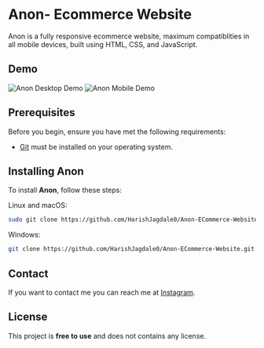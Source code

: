 # Anon- Ecommerce Website #

Anon is a fully responsive ecommerce website, maximum compatiblities in all mobile devices, built using HTML, CSS, and JavaScript.

## Demo

![Anon Desktop Demo](./website-demo-image/desktop.png "Desktop Demo")
![Anon Mobile Demo](./website-demo-image/mobile.png "Mobile Demo")

## Prerequisites

Before you begin, ensure you have met the following requirements:

* [Git](https://git-scm.com/downloads "Download Git") must be installed on your operating system.

## Installing Anon

To install **Anon**, follow these steps:

Linux and macOS:

```bash
sudo git clone https://github.com/HarishJagdale0/Anon-ECommerce-Website.git
```

Windows:

```bash
git clone https://github.com/HarishJagdale0/Anon-ECommerce-Website.git
```

## Contact

If you want to contact me you can reach me at [Instagram](https://www.instagram.com/harish_jagdale_0409).

## License

This project is **free to use** and does not contains any license.
